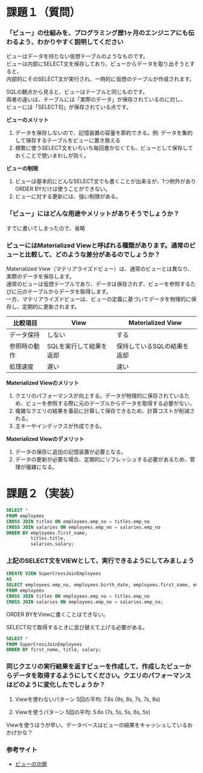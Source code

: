# 課題１（質問）

### 「ビュー」の仕組みを、プログラミング歴1ヶ月のエンジニアにも伝わるよう、わかりやすく説明してください
ビューはデータを持たない仮想テーブルのようなものです。  
ビューは内部にSELECT文を保存しており、ビューからデータを取り出そうとすると、  
内部的にそのSELECT文が実行され、一時的に仮想のテーブルが作成されます。

SQLの観点から見ると、ビューはテーブルと同じものです。  
両者の違いは、テーブルには「実際のデータ」が保存されているのに対し、  
ビューには「SELECT句」が保存されている点です。

**ビューのメリット**
1. データを保存しないので、記憶装置の容量を節約できる。例: データを集約して保存するテーブルをビューに置き換える
2. 頻繁に使うSELECT文をいちいち毎回書かなくても、ビューとして保存しておくことで使いまわしが効く。

**ビューの制限**
1. ビューは基本的にどんなSELECT文でも書くことが出来るが、1つ例外がありORDER BYだけは使うことができない。
2. ビューに対する更新には、強い制限がある。

### 「ビュー」にはどんな用途やメリットがありそうでしょうか？
すでに書いてしまったので、省略

### ビューにはMaterialized Viewと呼ばれる種類があります。通常のビューと比較して、どのような差分があるのでしょうか？
Materialized View（マテリアライズドビュー）は、通常のビューとは異なり、実際のデータを保存します。  
通常のビューは仮想テーブルであり、データは保存されず、ビューを参照するたびに元のテーブルからデータを取得します。  
一方、マテリアライズドビューは、ビューの定義に基づいてデータを物理的に保存し、定期的に更新されます。

|比較項目|View|Materialized View|
|---|---|---|
|データ保持|しない|する|
|参照時の動作|SQLを実行して結果を返却|保持しているSQLの結果を返却|
|処理速度|遅い|速い|

**Materialized Viewのメリット**
1. クエリのパフォーマンスが向上する。データが物理的に保存されているため、ビューを参照する際に元のテーブルからデータを取得する必要がない。
2. 複雑なクエリの結果を事前に計算して保存できるため、計算コストが削減される。
3. 主キーやインデックスが作成できる。

**Materialized Viewのデメリット**
1. データの保存に追加の記憶装置が必要となる。
2. データの更新が必要な場合、定期的にリフレッシュする必要があるため、管理が複雑になる。


# 課題２（実装）

```sql
SELECT *
FROM employees
CROSS JOIN titles ON employees.emp_no = titles.emp_no
CROSS JOIN salaries ON employees.emp_no = salaries.emp_no
ORDER BY employees.first_name,
         titles.title,
         salaries.salary;
```

### 上記のSELECT文をVIEWとして、実行できるようにしてみましょう
```sql
CREATE VIEW SuperCrossJoinEmployees
AS 
SELECT employees.emp_no, employees.birth_date, employees.first_name, employees.last_name, employees.gender, employees.hire_date, titles.title, salaries.salary
FROM employees
CROSS JOIN titles ON employees.emp_no = titles.emp_no
CROSS JOIN salaries ON employees.emp_no = salaries.emp_no;
```
ORDER BYをViewに書くことはできない。

SELECT句で取得するときに並び替えて上げる必要がある。
```sql
SELECT *
FROM SuperCrossJoinEmployees
ORDER BY first_name, title, salary;
```


### 同じクエリの実行結果を返すビューを作成して、作成したビューからデータを取得するようにしてください。クエリのパフォーマンスはどのように変化したでしょうか？
1. Viewを使わないパターン
5回の平均: 7.8s (9s, 8s, 7s, 7s, 8s)

2. Viewを使うパターン
5回の平均: 5.6s (7s, 5s, 5s, 6s, 5s)

Viewを使うほうが早い。データベースはビューの結果をキャッシュしているおかげかな？

### 参考サイト
- [ビューの功罪](https://mickindex.sakura.ne.jp/database/db_view.html)